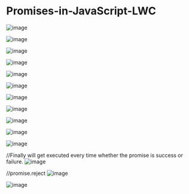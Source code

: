# Promises-in-JavaScript-LWC

![image](https://user-images.githubusercontent.com/43552295/231123439-c13f70f4-01ca-480c-ad4c-03800dc4cd6e.png)

![image](https://user-images.githubusercontent.com/43552295/231128901-4412eb0c-3dc7-4b37-90cb-90980169bd65.png)


![image](https://user-images.githubusercontent.com/43552295/231123790-59d4b0a1-78da-4c9a-8d27-aae4ee1a1f7b.png)

![image](https://user-images.githubusercontent.com/43552295/231123917-0dd47db6-7c98-4d9f-90d0-19719b99deff.png)

![image](https://user-images.githubusercontent.com/43552295/231124079-efc6b63e-be40-41e4-93ad-bab72dca71d2.png)

![image](https://user-images.githubusercontent.com/43552295/231124310-d2c5d308-88ce-45e2-b976-cb9ef0413af3.png)

![image](https://user-images.githubusercontent.com/43552295/231127303-13d804f9-285a-477d-9d0c-aa70630724bb.png)

![image](https://user-images.githubusercontent.com/43552295/231127228-16b2c04c-39b4-48d4-b632-43c76a761197.png)

![image](https://user-images.githubusercontent.com/43552295/231128399-a8c56f35-f023-443e-b6bf-c791218e368a.png)

![image](https://user-images.githubusercontent.com/43552295/231128473-fd14d95d-5aec-4b9f-a86d-6ba239fbb00c.png)

![image](https://user-images.githubusercontent.com/43552295/231128681-148a4ace-2342-4a9d-8cd1-53f3b1a281e5.png)

//Finally will get executed every time whether the promise is success or failure.
![image](https://user-images.githubusercontent.com/43552295/231128719-8c50575e-ea90-4898-9be4-e698b4bbf67a.png)

//promise.reject
![image](https://user-images.githubusercontent.com/43552295/231133293-d9ca4bf7-dcbb-4587-8d09-634453a802c9.png)

![image](https://user-images.githubusercontent.com/43552295/231133445-20d08e95-62cd-408e-a408-f2dbb6cf2e0e.png)
